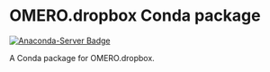 # OMERO.dropbox Conda package
[![Anaconda-Server Badge](https://anaconda.org/manics/omero-dropbox/badges/version.svg)](https://anaconda.org/manics/omero-dropbox)

A Conda package for OMERO.dropbox.
